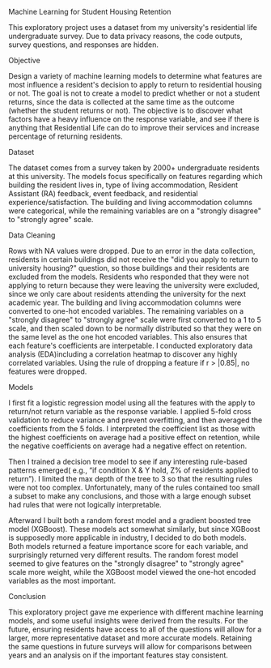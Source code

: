 Machine Learning for Student Housing Retention

This exploratory project uses a dataset from my university's residential life undergraduate survey. Due to data privacy reasons, the code outputs, survey questions, and responses are hidden.

Objective

Design a variety of machine learning models to determine what features are most influence a resident's decision to apply to return to residential housing or not. The goal is not to create a model to predict whether or not a student returns, since the data is collected at the same time as the outcome (whether the student returns or not). The objective is to discover what factors have a heavy influence on the response variable, and see if there is anything that Residential Life can do to improve their services and increase percentage of returning residents.

Dataset

The dataset comes from a survey taken by 2000+ undergraduate residents at this university. The models focus specifically on features regarding which building the resident lives in, type of living accommodation, Resident Assistant (RA) feedback, event feedback, and residential experience/satisfaction. The building and living accommodation columns were categorical, while the remaining variables are on a "strongly disagree" to "strongly agree" scale.

Data Cleaning

Rows with NA values were dropped. Due to an error in the data collection, residents in certain buildings did not receive the "did you apply to return to university housing?" question, so those buildings and their residents are excluded from the models. Residents who responded that they were not applying to return because they were leaving the university were excluded, since we only care about residents attending the university for the next academic year. The building and living accommodation columns were converted to one-hot encoded variables. The remaining variables on a "strongly disagree" to "strongly agree" scale were first converted to a 1 to 5 scale, and then scaled down to be normally distributed so that they were on the same level as the one hot encoded variables. This also ensures that each feature's coefficients are interpetable. I conducted exploratory data analysis (EDA)including a correlation heatmap to discover any highly correlated variables. Using the rule of dropping a feature if r > |0.85|, no features were dropped.

Models

I first fit a logistic regression model using all the features with the apply to return/not return variable as the response variable. I applied 5-fold cross validation to reduce variance and prevent overfitting, and then averaged the coefficients from the 5 folds. I interpreted the coefficient list as those with the highest coefficients on average had a positive effect on retention, while the negative coefficients on average had a negative effect on retention. 

Then I trained a decision tree model to see if any interesting rule-based patterns emerged( e.g., “if condition X & Y hold, Z% of residents applied to return”). I limited the max depth of the tree to 3 so that the resulting rules were not too complex. Unfortunately, many of the rules contained too small a subset to make any conclusions, and those with a large enough subset had rules that were not logically interpretable.

Afterward I built both a random forest model and a gradient boosted tree model (XGBoost). These models act somewhat similarly, but since XGBoost is supposedly more applicable in industry, I decided to do both models. Both models returned a feature importance score for each variable, and surprisingly returned very different results. The random forest model seemed to give features on the "strongly disagree" to "strongly agree" scale more weight, while the XGBoost model viewed the one-hot encoded variables as the most important. 

Conclusion

This exploratory project gave me experience with different machine learning models, and some useful insights were derived from the results. For the future, ensuring residents have access to all of the questions will allow for a larger, more representative dataset and more accurate models. Retaining the same questions in future surveys will allow for comparisons between years and an analysis on if the important features stay consistent.
